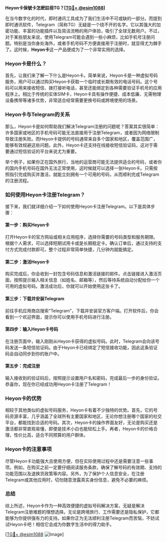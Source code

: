 **Heyon卡保號卡怎麽註冊TG？[[TG💪+ @esim1088](https://t.me/s/esim1088)]**

在当今数字化的时代，即时通讯工具成为了我们生活中不可或缺的一部分。而提到即时通讯软件，Telegram（简称TG）无疑是一个绕不开的名字。它以其强大的加密功能、丰富的功能插件以及简洁流畅的用户体验，吸引了全球无数用户。不过，对于某些朋友来说，使用Telegram可能会遇到一些小麻烦，比如手机号注册问题。特别是当你身处海外，或者手机号码不方便直接用于注册时，就显得尤为棘手了。这时候，**Heyon卡**这一产品便成为了一个非常实用的选择。

### Heyon卡是什么？

首先，让我们来了解一下什么是Heyon卡。简单来说，Heyon卡是一种虚拟号码服务，用户可以通过购买Heyon卡获取一个临时或长期有效的电话号码。这个号码可以用来接收短信、拨打接听电话，甚至还能绑定到各种需要验证手机号的应用程序上。相比于传统的实体SIM卡，Heyon卡具有操作便捷、成本低廉、无需物理设备携带等诸多优势，非常适合经常需要更换号码或跨境使用的场景。

### Heyon卡与Telegram的关系

那么，Heyon卡是如何帮助我们解决Telegram注册的问题呢？答案其实很简单：许多国家或地区的手机号码可能无法直接用于注册Telegram，或者因为网络限制导致注册失败。而Heyon卡提供的号码通常来自多个国家和地区，覆盖范围广，能够有效规避这些问题。此外，Heyon卡还支持在线接收短信验证码，这对于需要通过短信验证的平台来说尤为重要。

举个例子，如果你正在国外旅行，当地的运营商可能无法提供适合的号码，或者你的国内手机号码在国外无法正常使用，这时候就可以选择一张Heyon卡。只需按照指引完成购买并激活，就能立刻拥有一个可用的号码，从而顺利完成Telegram的注册流程。

### 如何使用Heyon卡注册Telegram？

接下来，我们就详细介绍一下如何使用Heyon卡注册Telegram。以下是具体步骤：

#### 第一步：购买Heyon卡
打开Heyon卡的官方网站或相关应用程序，选择你需要的号码类型和服务期限。根据个人需求，可以选择短期试用卡或是长期稳定卡。确认订单后，通过支持的支付方式完成付款即可。整个过程非常简单快捷，几分钟内就能搞定。

#### 第二步：激活Heyon卡
购买完成后，你会收到一封包含号码信息和激活链接的邮件。点击链接进入激活页面，按照提示输入相关信息（如姓名、邮箱等），然后等待系统自动分配给你一个可用的虚拟号码。激活成功后，你就可以开始使用这张卡了。

#### 第三步：下载并安装Telegram
前往手机应用商店搜索“Telegram”，下载并安装官方客户端。打开软件后，你会看到一个欢迎界面，提示你可以使用手机号码进行注册。

#### 第四步：输入Heyon卡号码
在注册页面中，输入刚刚从Heyon卡获得的虚拟号码。此时，Telegram会向该号码发送一条短信验证码。由于Heyon卡已经绑定了短信接收功能，因此这条验证码会自动同步到你的账户中。

#### 第五步：完成注册
输入接收到的验证码后，按照提示设置用户名和密码，完成最后一步的身份验证。恭喜你，现在你已经成功用Heyon卡注册了Telegram！

### Heyon卡的优势

相较于其他类似的虚拟号码服务，Heyon卡有着不少独特的优势。首先，它的号码资源丰富，几乎涵盖了全球所有主要国家和地区，无论你想注册哪个国家的社交平台，都能找到合适的号码。其次，Heyon卡的操作界面友好，无论是购买还是激活都非常直观易懂，即便是技术小白也能轻松上手。再者，Heyon卡的价格合理，性价比高，适合不同预算的用户群体。

### Heyon卡的注意事项

尽管Heyon卡功能强大且使用方便，但在实际使用过程中还是需要注意一些事项。例如，在购买之前一定要仔细阅读服务条款，确保了解号码的有效期、支持的功能范围以及退换货政策等内容。另外，为了保护个人信息安全，在注册Telegram或其他应用时，切勿随意泄露真实身份信息，避免不必要的麻烦。

### 总结

综上所述，Heyon卡作为一种高效便捷的虚拟号码解决方案，无疑是解决Telegram注册难题的理想选择。无论是跨境旅行、工作需要还是隐私保护，它都能够为你提供强有力的支持。如果你正为无法顺利注册Telegram而苦恼，不妨试试Heyon卡吧！相信它会成为你数字生活中的得力助手。

[[TG💪+ @esim1088](https://t.me/s/esim1088) ![Image](https://i.postimg.cc/4NQfJmqS/Snipaste-2025-05-13-00-14-12.png)]